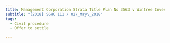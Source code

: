```yaml
---
title: Management Corporation Strata Title Plan No 3563 v Wintree Investment Pte Ltd and others 
subtitle: "[2018] SGHC 111 / 02\_May\_2018"
tags:
  - Civil procedure
  - Offer to settle

---
```


